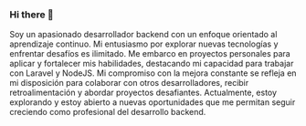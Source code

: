 ### Hi there 👋

Soy un apasionado desarrollador backend con un enfoque orientado al aprendizaje continuo. Mi entusiasmo por explorar nuevas tecnologías y enfrentar desafíos es ilimitado. Me embarco en proyectos personales para aplicar y fortalecer mis habilidades, destacando mi capacidad para trabajar con Laravel y NodeJS. Mi compromiso con la mejora constante se refleja en mi disposición para colaborar con otros desarrolladores, recibir retroalimentación y abordar proyectos desafiantes. Actualmente, estoy explorando y estoy abierto a nuevas oportunidades que me permitan seguir creciendo como profesional del desarrollo backend.
<!--
**WillianAbrego/WillianAbrego** is a ✨ _special_ ✨ repository because its `README.md` (this file) appears on your GitHub profile.

Here are some ideas to get you started:

- 🔭 I’m currently working on ...
- 🌱 I’m currently learning ...
- 👯 I’m looking to collaborate on ...
- 🤔 I’m looking for help with ...
- 💬 Ask me about ...
- 📫 How to reach me: ...
- 😄 Pronouns: ...
- ⚡ Fun fact: ...
-->
